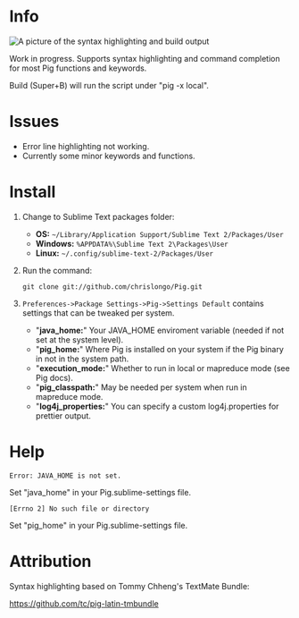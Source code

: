 # Info

![A picture of the syntax highlighting and build output](http://i.imgur.com/lpiu7.png)

Work in progress.  Supports syntax highlighting and command completion for most Pig functions and keywords.

Build (Super+B) will run the script under "pig -x local".

# Issues

* Error line highlighting not working.
* Currently some minor keywords and functions.

# Install

1. Change to Sublime Text packages folder:  

	* **OS:** `~/Library/Application Support/Sublime Text 2/Packages/User`
	* **Windows:** `%APPDATA%\Sublime Text 2\Packages\User`
	* **Linux:** `~/.config/sublime-text-2/Packages/User`

2. Run the command:

	`git clone git://github.com/chrislongo/Pig.git`

3. `Preferences->Package Settings->Pig->Settings Default` contains settings that can be tweaked per system.

	* "**java_home:**" Your JAVA_HOME enviroment variable (needed if not set at the system level).
    * "**pig_home:**" Where Pig is installed on your system if the Pig binary in not in the system path.	
    * "**execution_mode:**" Whether to run in local or mapreduce mode (see Pig docs).
    * "**pig_classpath:**" May be needed per system when run in mapreduce mode.
    * "**log4j_properties:**" You can specify a custom log4j.properties for prettier output.

# Help

	Error: JAVA_HOME is not set.

Set "java_home" in your Pig.sublime-settings file.

	[Errno 2] No such file or directory

Set "pig_home" in your Pig.sublime-settings file.

# Attribution

Syntax highlighting based on Tommy Chheng's TextMate Bundle: 

https://github.com/tc/pig-latin-tmbundle